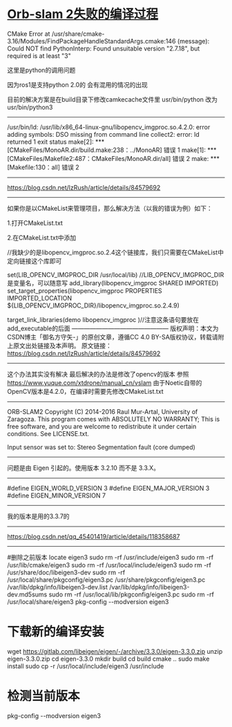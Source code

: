 # [Orb-slam 2失败的编译过程](https://github.com/shu1ong/gitblog/issues/6)

CMake Error at /usr/share/cmake-3.16/Modules/FindPackageHandleStandardArgs.cmake:146 (message):
Could NOT find PythonInterp: Found unsuitable version "2.7.18", but   required is at least "3" 

这里是python的调用问题

因为ros1是支持python 2.0的 会有混用的情况的出现

目前的解决方案是在build目录下修改camkecache文件里
usr/bin/python
改为 
usr/bin/python3

---

/usr/bin/ld: /usr/lib/x86_64-linux-gnu/libopencv_imgproc.so.4.2.0: error adding symbols: DSO missing from command line
collect2: error: ld returned 1 exit status
make[2]: *** [CMakeFiles/MonoAR.dir/build.make:238：../MonoAR] 错误 1
make[1]: *** [CMakeFiles/Makefile2:487：CMakeFiles/MonoAR.dir/all] 错误 2
make: *** [Makefile:130：all] 错误 2


---

https://blog.csdn.net/lzRush/article/details/84579692

---

如果你是以CMakeList来管理项目，那么解决方法（以我的错误为例）如下：

1.打开CMakeList.txt

2.在CMakeList.txt中添加

//我缺少的是libopencv_imgproc.so.2.4这个链接库，我们只需要在CMakeList中定向链接这个库即可

set(LIB_OPENCV_IMGPROC_DIR /usr/local/lib)   //LIB_OPENCV_IMGPROC_DIR是变量名，可以随意写
add_library(libopencv_imgproc SHARED IMPORTED)
set_target_properties(libopencv_imgproc PROPERTIES IMPORTED_LOCATION ${LIB_OPENCV_IMGPROC_DIR}/libopencv_imgproc.so.2.4.9)

target_link_libraries(demo  libopencv_imgproc )//注意这条语句要放在add_executable的后面
————————————————
版权声明：本文为CSDN博主「御名方守矢-」的原创文章，遵循CC 4.0 BY-SA版权协议，转载请附上原文出处链接及本声明。
原文链接：https://blog.csdn.net/lzRush/article/details/84579692

---

这个办法其实没有解决 最后解决的办法是修改了opencv的版本
参照
https://www.yuque.com/xtdrone/manual_cn/vslam
由于Noetic自带的OpenCV版本是4.2.0，在编译时需要先修改CMakeList.txt

---

ORB-SLAM2 Copyright (C) 2014-2016 Raul Mur-Artal, University of Zaragoza.
This program comes with ABSOLUTELY NO WARRANTY;
This is free software, and you are welcome to redistribute it
under certain conditions. See LICENSE.txt.

Input sensor was set to: Stereo
Segmentation fault (core dumped)


---

问题是由 Eigen 引起的。使用版本 3.2.10 而不是 3.3.X。

---

#define EIGEN_WORLD_VERSION 3
#define EIGEN_MAJOR_VERSION 3
#define EIGEN_MINOR_VERSION 7

---

我的版本是用的3.3.7的

---

https://blog.csdn.net/qq_45401419/article/details/118358687

---

#删除之前版本
locate eigen3
sudo rm -rf /usr/include/eigen3
sudo rm -rf /usr/lib/cmake/eigen3
sudo rm -rf /usr/local/include/eigen3
sudo rm -rf /usr/share/doc/libeigen3-dev 
sudo rm -rf /usr/local/share/pkgconfig/eigen3.pc /usr/share/pkgconfig/eigen3.pc /var/lib/dpkg/info/libeigen3-dev.list /var/lib/dpkg/info/libeigen3-dev.md5sums
sudo rm -rf /usr/local/lib/pkgconfig/eigen3.pc
sudo rm -rf /usr/local/share/eigen3
pkg-config --modversion eigen3
# 下载新的编译安装
wget https://gitlab.com/libeigen/eigen/-/archive/3.3.0/eigen-3.3.0.zip
unzip eigen-3.3.0.zip
cd eigen-3.3.0
mkdir build
cd build
cmake ..
sudo make install
sudo cp -r /usr/local/include/eigen3 /usr/include 
# 检测当前版本
pkg-config --modversion eigen3
